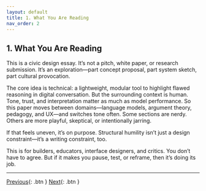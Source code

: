 ```yaml
---
layout: default
title: 1. What You Are Reading
nav_order: 2
---
```


## 1. What You Are Reading

This is a civic design essay. It’s not a pitch, white paper, or research submission. It’s an exploration—part concept proposal, part system sketch, part cultural provocation.

The core idea is technical: a lightweight, modular tool to highlight flawed reasoning in digital conversation. But the surrounding context is human. Tone, trust, and interpretation matter as much as model performance. So this paper moves between domains—language models, argument theory, pedagogy, and UX—and switches tone often. Some sections are nerdy. Others are more playful, skeptical, or intentionally jarring.

If that feels uneven, it’s on purpose. Structural humility isn’t just a design constraint—it’s a writing constraint, too.

This is for builders, educators, interface designers, and critics. You don’t have to agree. But if it makes you pause, test, or reframe, then it’s doing its job.

----

[Previous](/fallacytag/pages/00-abstract/){: .btn }   [Next](/fallacytag/pages/02-the-architecture-of-avoidance/){: .btn }
